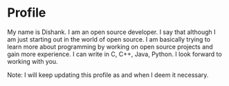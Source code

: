 # Profile

My name is Dishank. I am an open source developer. I say that although I am just starting out in the world of open source. I am basically trying to learn more about programming by working on open source projects and gain more experience. I can write in C, C++, Java, Python. I  look forward to working with you.

Note: I will keep updating this profile as and when I deem it necessary.
